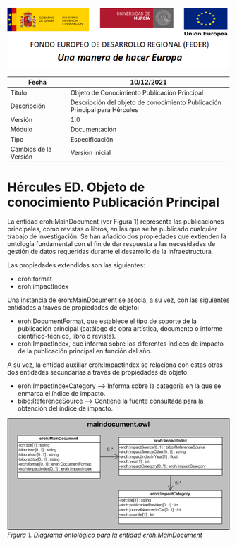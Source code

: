 ![](../../Docs/media/CabeceraDocumentosMD.png)

| Fecha         | 10/12/2021                                                   |
| ------------- | ------------------------------------------------------------ |
|Título|Objeto de Conocimiento Publicación Principal| 
|Descripción|Descripción del objeto de conocimiento Publicación Principal para Hércules|
|Versión|1.0|
|Módulo|Documentación|
|Tipo|Especificación|
|Cambios de la Versión|Versión inicial|

# Hércules ED. Objeto de conocimiento Publicación Principal

La entidad eroh:MainDocument (ver Figura 1) representa las publicaciones principales, como revistas o libros, en las que se ha publicado cualquier trabajo de investigación.
Se han añadido dos propiedades que extienden la ontología fundamental con el fin de dar respuesta a las necesidades de gestión de datos requeridas durante el desarrollo de la infraestructura.

Las propiedades extendidas son las siguientes:

- eroh:format
- eroh:impactIndex

Una instancia de eroh:MainDocument se asocia, a su vez, con las siguientes entidades a través de propiedades de objeto:

- eroh:DocumentFormat, que establece el tipo de soporte de la publicación principal (catálogo de obra artística, documento o informe científico-técnico, libro o revista).
- eroh:ImpactIndex, que informa sobre los diferentes índices de impacto de la publicación principal en función del año.

A su vez, la entidad auxiliar eroh:ImpactIndex se relaciona con estas otras dos entidades secundarias a través de propiedades de objeto:

- eroh:ImpactIndexCategory --> Informa sobre la categoría en la que se enmarca el índice de impacto.
- bibo:ReferenceSource --> Contiene la fuente consultada para la obtención del índice de impacto.


![](../../Docs/media/ObjetosDeConocimiento/MainDocument.png)
*Figura 1. Diagrama ontológico para la entidad eroh:MainDocument*
